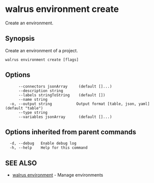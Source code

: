 # walrus environment create

Create an environment.

## Synopsis

Create an environment of a project.

```
walrus environment create [flags]
```

## Options

```
      --connectors jsonArray     (default []...)
      --description string      
      --labels stringToString    (default [])
      --name string             
  -o, --output string           Output format [table, json, yaml] (default "table")
      --type string             
      --variables jsonArray      (default []...)
```

## Options inherited from parent commands

```
  -d, --debug   Enable debug log
  -h, --help    Help for this command
```

## SEE ALSO

* [walrus environment](walrus_environment)	 - Manage environments

